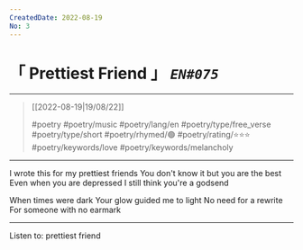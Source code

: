 ```yaml
---
CreatedDate: 2022-08-19
No: 3
---
```

# &#12300; Prettiest Friend &#12301; *`EN#075`*

---

> [[2022-08-19|19/08/22]]
> 
> #poetry 
> #poetry/music 
> #poetry/lang/en 
> #poetry/type/free_verse #poetry/type/short 
> #poetry/rhymed/🟢 
> #poetry/rating/⭐⭐⭐ 
> #poetry/keywords/love #poetry/keywords/melancholy 

---

I wrote this for my prettiest friends
You don't know it but you are the best
Even when you are depressed
I still think you're a godsend

When times were dark
Your glow guided me to light
No need for a rewrite
For someone with no earmark

---

Listen to: prettiest friend